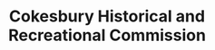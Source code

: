 ---
layout: repo
title: "Cokesbury Historical and Recreational Commission"
id: 2068
permalink: repos/2068/
---